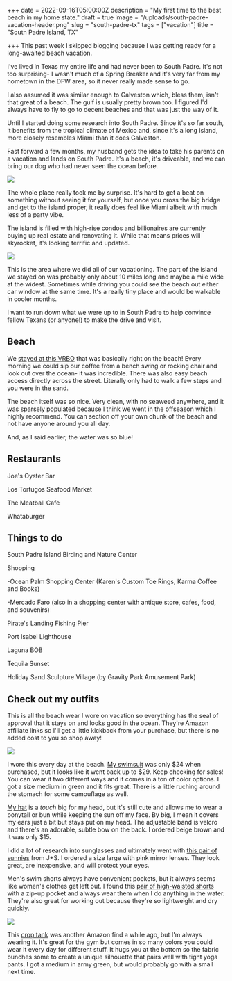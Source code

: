 +++
date = 2022-09-16T05:00:00Z
description = "My first time to the best beach in my home state."
draft = true
image = "/uploads/south-padre-vacation-header.png"
slug = "south-padre-tx"
tags = ["vacation"]
title = "South Padre Island, TX"

+++
This past week I skipped blogging because I was getting ready for a long-awaited beach vacation.

I've lived in Texas my entire life and had never been to South Padre. It's not too surprising- I wasn't much of a Spring Breaker and it's very far from my hometown in the DFW area, so it never really made sense to go.

I also assumed it was similar enough to Galveston which, bless them, isn't that great of a beach. The gulf is usually pretty brown too. I figured I'd always have to fly to go to decent beaches and that was just the way of it.

Until I started doing some research into South Padre. Since it's so far south, it benefits from the tropical climate of Mexico and, since it's a long island, more closely resembles Miami than it does Galveston.

Fast forward a few months, my husband gets the idea to take his parents on a vacation and lands on South Padre. It's a beach, it's driveable, and we can bring our dog who had never seen the ocean before.

![](/uploads/pxl_20220909_194610202.jpg)

The whole place really took me by surprise. It's hard to get a beat on something without seeing it for yourself, but once you cross the big bridge and get to the island proper, it really does feel like Miami albeit with much less of a party vibe.

The island is filled with high-rise condos and billionaires are currently buying up real estate and renovating it. While that means prices will skyrocket, it's looking terrific and updated.

![](/uploads/south-padre-google-maps.png)

This is the area where we did all of our vacationing. The part of the island we stayed on was probably only about 10 miles long and maybe a mile wide at the widest. Sometimes while driving you could see the beach out either car window at the same time. It's a really tiny place and would be walkable in cooler months.

I want to run down what we were up to in South Padre to help convince fellow Texans (or anyone!) to make the drive and visit.

## Beach

We [stayed at this VRBO](https://www.vrbo.com/228178ha) that was basically right on the beach! Every morning we could sip our coffee from a bench swing or rocking chair and look out over the ocean- it was incredible. There was also easy beach access directly across the street. Literally only had to walk a few steps and you were in the sand.

The beach itself was so nice. Very clean, with no seaweed anywhere, and it was sparsely populated because I think we went in the offseason which I highly recommend. You can section off your own chunk of the beach and not have anyone around you all day.

And, as I said earlier, the water was so blue!

## Restaurants

Joe's Oyster Bar

Los Tortugos Seafood Market

The Meatball Cafe

Whataburger

## Things to do

South Padre Island Birding and Nature Center

Shopping

\-Ocean Palm Shopping Center (Karen's Custom Toe Rings, Karma Coffee and Books)

\-Mercado Faro (also in a shopping center with antique store, cafes, food, and souvenirs)

Pirate's Landing Fishing Pier

Port Isabel Lighthouse

Laguna BOB

Tequila Sunset

Holiday Sand Sculpture Village (by Gravity Park Amusement Park)

## Check out my outfits

This is all the beach wear I wore on vacation so everything has the seal of approval that it stays on and looks good in the ocean. They're Amazon affiliate links so I'll get a little kickback from your purchase, but there is no added cost to you so shop away!

![](/uploads/pxl_20220910_161320321.jpg)

I wore this every day at the beach. [My swimsuit](https://amzn.to/3BdNN2j) was only $24 when purchased, but it looks like it went back up to $29. Keep checking for sales! You can wear it two different ways and it comes in a ton of color options. I got a size medium in green and it fits great. There is a little ruching around the stomach for some camouflage as well.

[My hat](https://amzn.to/3xpqx0b) is a _touch_ big for my head, but it's still cute and allows me to wear a ponytail or bun while keeping the sun off my face. By big, I mean it covers my ears just a bit but stays put on my head. The adjustable band is velcro and there's an adorable, subtle bow on the back. I ordered beige brown and it was only $15.

I did a lot of research into sunglasses and ultimately went with [this pair of sunnies](https://amzn.to/3Le8Aas) from J+S. I ordered a size large with pink mirror lenses. They look great, are inexpensive, and will protect your eyes.

Men's swim shorts always have convenient pockets, but it always seems like women's clothes get left out. I found this [pair of high-waisted shorts](https://amzn.to/3RYUH2f) with a zip-up pocket and always wear them when I do anything in the water. They're also great for working out because they're so lightweight and dry quickly.

![](/uploads/pxl_20220911_002550820.jpg)

This [crop tank](https://amzn.to/3QLe5ia) was another Amazon find a while ago, but I'm always wearing it. It's great for the gym but comes in so many colors you could wear it every day for different stuff. It hugs you at the bottom so the fabric bunches some to create a unique silhouette that pairs well with tight yoga pants. I got a medium in army green, but would probably go with a small next time.